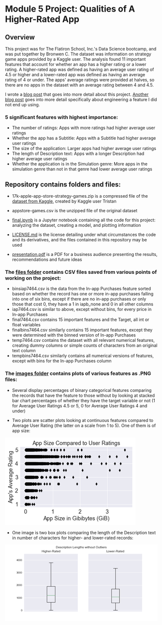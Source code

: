 # Module 5 Project: Qualities of A Higher-Rated App
## Overview
This project was for The Flatiron School, Inc.'s Data Science bootcamp, and was put together by Bronwen C.
The dataset was information on strategy game apps provided by a Kaggle user. The analysis found 11 important features that account for whether an app has a higher rating or a lower rating.
A higher-rated app was defined as having an average user rating of 4.5 or higher and a lower-rated app was defined as having an average rating of 4 or under.
The apps' average ratings were provided at halves, so there are no apps in the dataset with an average rating between 4 and 4.5.

I wrote a [blog post](https://bronwencc.github.io/a_higher_rated_strategy_game_app) that goes into more detail about this project. [Another blog post](https://bronwencc.github.io/two_experiences_with_feature_engineering_using_pandas) goes into more detail specifically about engineering a feature I did not end up using.

### 5 significant features with highest importance:
* The number of ratings: Apps with more ratings had higher average user ratings
* Whether the app has a Subtitle: Apps with a Subtitle had higher average user ratings
* The size of the application: Larger apps had higher average user ratings
* The length of Description text: Apps with a longer Description had higher average user ratings
* Whether the application is in the Simulation genre: More apps in the simulation genre than not in that genre had lower average user ratings

## Repository contains folders and files:

* 17k-apple-app-store-strategy-games.zip is a compressed file of the [dataset from Kaggle](https://www.kaggle.com/tristan581/17k-apple-app-store-strategy-games), created by Kaggle user Tristan

* appstore-games.csv is the unzipped file of the original dataset

* [final.ipynb](https://github.com/bronwencc/Module-5-Project/blob/master/final.ipynb) is a Jupyter notebook containing all the code for this project: analyzing the dataset, creating a model, and plotting information

* [LICENSE.md](https://github.com/bronwencc/Module-5-Project/blob/master/LICENSE.md) is the license detailing under what circumstances the code and its derivatives, and the files contained in this repository may be used

* [presentation.pdf](https://github.com/bronwencc/Module-5-Project/blob/master/presentation.pdf) is a PDF for a business audience presenting the results, recommendations and future ideas

### The [files folder](https://github.com/bronwencc/Module-5-Project/tree/master/files/) contains CSV files saved from various points of working on the project:

* binsiap7464.csv is the data from the In-app Purchases feature sorted based on whether the record has one or more in-app purchases falling into one of six bins, except if there are no in-app purchases or only those that cost 0, they have a 1 in iapb_none and 0 in all other columns
* iap7464.csv is similar to above, except without bins, for every price in In-app Purchases
* final7464.csv contains 15 important features and the Target, all int or float variables
* finalbins7464.csv similarly contains 15 important features, except they were determined with the binned version of In-app Purchases
* temp7464.csv contains the dataset with all relevant numerical features, creating dummy columns or simple counts of characters from an original text column
* tempbins7464.csv similarly contains all numerical versions of features, except with bins for the In-app Purchases column

### The [images folder](https://github.com/bronwencc/Module-5-Project/tree/master/images/) contains plots of various features as .PNG files:

* Several display percentages of binary categorical features comparing the records that have the feature to those without by looking at stacked bar chart percentages of whether they have the target variable or not (1 for Average User Ratings 4.5 or 5, 0 for Average User Ratings 4 and under)

* Two plots are scatter plots looking at continuous features compared to Average User Rating (the latter on a scale from 1 to 5). One of them is of app size:

![Scatter plot of App Size (in Gibibytes) compared to Average User Rating with most points being small app size at all ratings; no app rated 2 or lower has size larger than ~0.5 GiB; with sparse scattering for sizes larger than ~2.5 GiB, all of those have 3.5 rating or higher](https://raw.githubusercontent.com/bronwencc/Module-5-Project/master/images/Distribution%20of%20Size.png)

* One image is two box plots comparing the length of the Description text in number of characters for higher- and lower-rated records:

![Pair of box plots without outliers showing higher-rated apps have higher values for the median, the third quartile and the upper extreme](https://raw.githubusercontent.com/bronwencc/Module-5-Project/master/images/Description%20Box-Plots.png)
